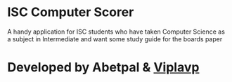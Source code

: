 # ISC Computer Scorer
A handy application for ISC students who have taken Computer Science as a subject in Intermediate and want some study guide for the boards paper
# Developed by Abetpal & <a href="https://github.com/viplavp">Viplavp</a>
